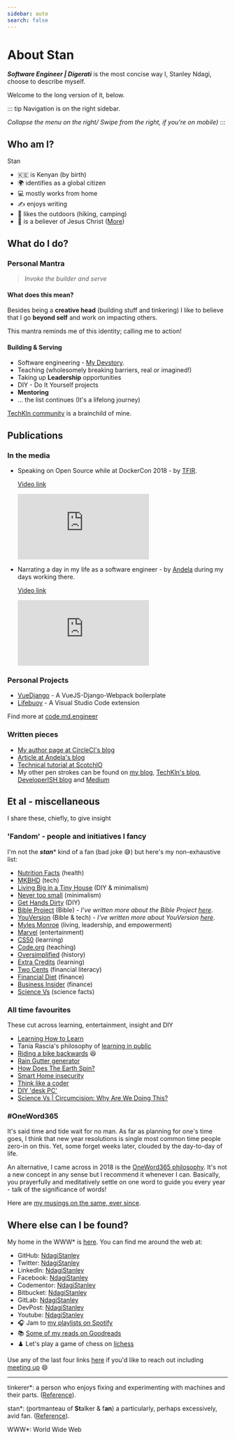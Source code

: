 ```yaml
---
sidebar: auto
search: false
---
```


# About Stan

***Software Engineer | Digerati*** is the most concise way I, Stanley Ndagi, choose to describe myself.

Welcome to the long version of it, below.

::: tip
Navigation is on the right sidebar.

*Collapse the menu on the right/ Swipe from the right, if you're on mobile)*
:::

## Who am I?

Stan

- :kenya: is Kenyan (by birth)
- :earth_africa: identifies as a global citizen
- :computer: mostly works from home
- :writing_hand: enjoys writing
- :hiking_boot: likes the outdoors (hiking, camping)
- :pray: is a believer of Jesus Christ ([More][kingdombiz])

## What do I do?

### Personal Mantra

> *Invoke the builder and serve*

#### What does this mean?

Besides being a **creative head** (building stuff and tinkering) I like to believe that I go **beyond self** and work on impacting others.

This mantra reminds me of this identity; calling me to action!

#### Building & Serving

- Software engineering - [My Devstory][devstory].
- Teaching (wholesomely breaking barriers, real or imagined!)
- Taking up **Leadership** opportunities
- DIY - Do It Yourself projects
- **Mentoring**
- ... the list continues (It's a lifelong journey)

[TechKln community][tk] is a brainchild of mine.

## Publications

### In the media

- Speaking on Open Source while at DockerCon 2018 - by [TFIR][TFIR].

  [Video link][TFIR-video]
  <iframe
      src="https://www.youtube.com/embed/OSYMXCVCdXk"
      frameborder="0"
      allow="autoplay; encrypted-media"
      allowfullscreen
  >
  </iframe>

- Narrating a day in my life as a software engineer - by [Andela][Andela] during my days working there.

  [Video link][Andela-video]
  <iframe
      src="https://www.youtube.com/embed/ulQt9BBTfFU"
      frameborder="0"
      allow="autoplay; encrypted-media"
      allowfullscreen
  >
  </iframe>

### Personal Projects

- [VueDjango][vuedj] - A VueJS-Django-Webpack boilerplate
- [Lifebuoy][lifebuoy] - A Visual Studio Code extension

Find more at [code.md.engineer][code]

### Written pieces

- [My author page at CircleCI's blog][circleci-blog]
- [Article at Andela's blog][andela-blog]
- [Technical tutorial at ScotchIO][scotchio]
- My other pen strokes can be found on [my blog][my-blog], [TechKln's blog][tk-blog], [DeveloperISH blog][devish-blog] and [Medium][medium]

## Et al - miscellaneous

I share these, chiefly, to give insight

### 'Fandom' - people and initiatives I fancy

I'm not the ***stan**** kind of a fan (bad joke :sweat_smile:) but here's my non-exhaustive list:

- [Nutrition Facts](https://nutritionfacts.org/) (health)
- [MKBHD](https://www.youtube.com/user/marquesbrownlee) (tech)
- [Living Big in a Tiny House](https://www.youtube.com/user/livingbigtinyhouse) (DIY & minimalism)
- [Never too small](https://www.youtube.com/channel/UC_zQ777U6YTyatP3P1wi3xw) (minimalism)
- [Get Hands Dirty](https://www.gethandsdirty.com/) (DIY)
- [Bible Project](https://bibleproject.com/) (Bible) - *I've written more about the Bible Project [here][kb-bibleproject]*.
- [YouVersion](https://www.youversion.com/) (Bible & tech) - *I've written more about YouVersion [here][kb-youversion]*.
- [Myles Monroe](https://www.munroeglobal.com/) (living, leadership, and empowerment)
- [Marvel](https://www.youtube.com/user/MARVEL) (entertainment)
- [CS50](https://twitter.com/cs50) (learning)
- [Code.org](https://code.org/) (teaching)
- [Oversimplified](https://www.youtube.com/channel/UCNIuvl7V8zACPpTmmNIqP2A) (history)
- [Extra Credits](https://www.youtube.com/user/ExtraCreditz/playlists) (learning)
- [Two Cents](https://www.youtube.com/channel/UCL8w_A8p8P1HWI3k6PR5Z6w) (financial literacy)
- [Financial Diet](https://www.youtube.com/channel/UCSPYNpQ2fHv9HJ-q6MIMaPw) (finance)
- [Business Insider](https://www.youtube.com/user/businessinsider) (finance)
- [Science Vs](https://gimletmedia.com/shows/science-vs) (science facts)

### All time favourites

These cut across learning, entertainment, insight and DIY

- [Learning How to Learn](https://youtu.be/vd2dtkMINIw)
- Tania Rascia's philosophy of [learning in public](https://www.taniarascia.com/learn/)
- [Riding a bike backwards](https://youtu.be/MFzDaBzBlL0) :laughing:
- [Rain Gutter generator](https://www.youtube.com/playlist?list=PLRgXwFLxal8J5oSN2hKqeNi5GX-Lkasa6)
- [How Does The Earth Spin?](https://youtu.be/9zso7ChaQXQ)
- [Smart Home insecurity](https://youtu.be/ozIKwGt38LQ)
- [Think like a coder](https://www.youtube.com/playlist?list=PLJicmE8fK0EgogMqDYMgcADT1j5b911or)
- [DIY 'desk PC'](https://youtu.be/QaoFh1DH51U)
- [Science Vs | Circumcision: Why Are We Doing This?](https://gimletmedia.com/shows/science-vs/dvhe5l/circumcision-why-are-we-doing-this)

### #OneWord365

It's said time and tide wait for no man. As far as planning for one's time goes, I think that new year resolutions is single most common time people zero-in on this. Yet, some forget weeks later, clouded by the day-to-day of life.

An alternative, I came across in 2018 is the [OneWord365 philosophy][OneWord356]. It's not a new concept in any sense but I recommend it whenever I can. Basically, you prayerfully and meditatively settle on one word to guide you every year - talk of the significance of words!

<!-- TODO -->
<!-- Figure where to put this -->
<!-- We might have to use a Blog theme/ create one -->
Here are [my musings on the same, ever since][vision].

## Where else can I be found?

My home in the WWW\* is [here][home]. You can find me around the web at:

- GitHub: [NdagiStanley][gh]
- Twitter: [NdagiStanley][twitter]
- LinkedIn: [NdagiStanley][Ln]
- Facebook: [NdagiStanley][FB]
- Codementor: [NdagiStanley][codementor]
- Bitbucket: [NdagiStanley][BB]
- GitLab: [NdagiStanley][Gl]
- DevPost: [NdagiStanley][devpost]
- Youtube: [NdagiStanley][youtube-channel]
- :headphones: Jam to [my playlists on Spotify][spotify]
- :books: [Some of my reads on Goodreads][goodreads]
- :chess_pawn: Let's play a game of chess on [lichess][lichess]

Use any of the last four links [here][chat] if you'd like to reach out including [meeting up][meet] :smile:

---

tinkerer\*: a person who enjoys fixing and experimenting with machines and their parts. ([Reference][tinkerer]).

stan\*: (portmanteau of **St**alker & f**an**) a particularly, perhaps excessively, avid fan. ([Reference][stan]).

WWW\*: World Wide Web

[kingdombiz]: https://md.engineer/kingdombiz
[devstory]: https://md.engineer/devstory
[tk]: https://techkln.org
[TFIR]: https://www.tfir.io
[Andela]: https://andela.com
[vuedj]: https://github.com/NdagiStanley/vue-django
[lifebuoy]: https://marketplace.visualstudio.com/items?itemName=NdagiStanley.lifebuoy
[code]: https://code.md.engineer

<!-- Videos -->
[Andela-video]: https://youtu.be/ulQt9BBTfFU
[TFIR-video]: https://youtu.be/OSYMXCVCdXk

<!-- Publications -->
[circleci-blog]: https://circleci.com/blog/author/stanley-ndagi
[andela-blog]: https://andela.com/insights/building-future-data-enigma
[scotchio]: https://scotch.io/bar-talk/build-an-app-with-vuejs-and-django-part-one
[my-blog]: https://blog.md.engineer/
[tk-blog]: https://blog.techkln.org/
[devish-blog]: https://blog.developerish.org/
[medium]: https://medium.com/@NdagiStanley

<!-- Others -->
[kb-youversion]: https://bit.ly/KB-youversion
[kb-bibleproject]: https://bit.ly/KB-bibleproject
[OneWord356]: https://oneword365.com
[vision]: https://old.md.engineer/category/vision/

<!-- Socials -->
[home]: https://md.engineer/
[twitter]: https://twitter.com/NdagiStanley
[gh]: https://github.com/NdagiStanley
[Ln]: https://www.linkedin.com/in/ndagistanley
[FB]: https://facebook.com/NdagiStanley
[codementor]: https://www.codementor.io/@ndagistanley
[BB]: https://bitbucket.com/stanmd
[Gl]: https://gitlab.com/NdagiStanley
[devpost]: https://devpost.com/ndagistanley
[youtube-channel]: https://youtube.com/c/ndagistanley
[spotify]: https://open.spotify.com/user/stan_md
[goodreads]: https://www.goodreads.com/ndagistanley
[lichess]: https://lichess.com/@/stanmd

<!-- Contact -->
[chat]: https://stanmd.tk/chat
[meet]: https://stanmd.tk/meet

<!-- Reference -->
[tinkerer]: https://www.vocabulary.com/dictionary/tinkerer
[stan]: https://en.wikipedia.org/wiki/Fan_(person)#"Stan"_fans

<!-- TODO -->
<!-- Add blog posts -->
<!-- Update blog posts to include all content (consolidated) and canonical links -->
<!-- Bring all content here to leverage - Edit on GitHub -->
<!-- Decide whether the projects' links are headed for code subdomain, to GitHub or to hosting -->

<CustomFooter/>
